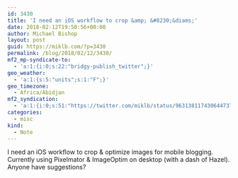```yaml
---
id: 3430
title: 'I need an iOS workflow to crop &amp; &#8230;&diams;'
date: 2018-02-12T19:50:56+00:00
author: Michael Bishop
layout: post
guid: https://miklb.com/?p=3430
permalink: /blog/2018/02/12/3430/
mf2_mp-syndicate-to:
  - 'a:1:{i:0;s:22:"bridgy-publish_twitter";}'
geo_weather:
  - 'a:1:{s:5:"units";s:1:"F";}'
geo_timezone:
  - Africa/Abidjan
mf2_syndication:
  - 'a:1:{i:0;s:51:"https://twitter.com/miklb/status/963138117430644737";}'
categories:
  - misc
kind:
  - Note
---
```

I need an iOS workflow to crop & optimize images for mobile blogging. Currently using Pixelmator & ImageOptim on desktop (with a dash of Hazel). Anyone have suggestions? 